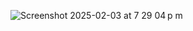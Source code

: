 ![Screenshot 2025-02-03 at 7 29 04 p m](https://github.com/user-attachments/assets/f09b5884-9d1c-468d-9c51-4401e152bec6)
